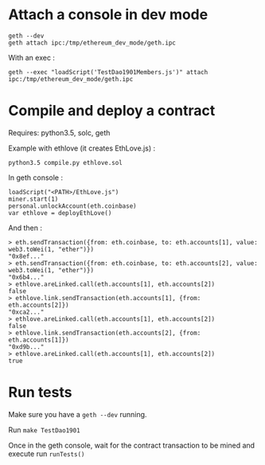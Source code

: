 Attach a console in dev mode
============================

    geth --dev
    geth attach ipc:/tmp/ethereum_dev_mode/geth.ipc

With an exec :

    geth --exec "loadScript('TestDao1901Members.js')" attach ipc:/tmp/ethereum_dev_mode/geth.ipc


Compile and deploy a contract
=============================

Requires: python3.5, solc, geth

Example with ethlove (it creates EthLove.js) :

    python3.5 compile.py ethlove.sol

In geth console :

    loadScript("<PATH>/EthLove.js")
    miner.start(1)
    personal.unlockAccount(eth.coinbase)
    var ethlove = deployEthLove()

And then :

    > eth.sendTransaction({from: eth.coinbase, to: eth.accounts[1], value: web3.toWei(1, "ether")})
    "0x8ef..."
    > eth.sendTransaction({from: eth.coinbase, to: eth.accounts[2], value: web3.toWei(1, "ether")})
    "0x6b4..."
    > ethlove.areLinked.call(eth.accounts[1], eth.accounts[2])
    false
    > ethlove.link.sendTransaction(eth.accounts[1], {from: eth.accounts[2]})
    "0xca2..."
    > ethlove.areLinked.call(eth.accounts[1], eth.accounts[2])
    false
    > ethlove.link.sendTransaction(eth.accounts[2], {from: eth.accounts[1]})
    "0xd9b..."
    > ethlove.areLinked.call(eth.accounts[1], eth.accounts[2])
    true


Run tests
=========

Make sure you have a `geth --dev` running.

Run `make TestDao1901`

Once in the geth console, wait for the contract transaction to be mined and execute run `runTests()`
